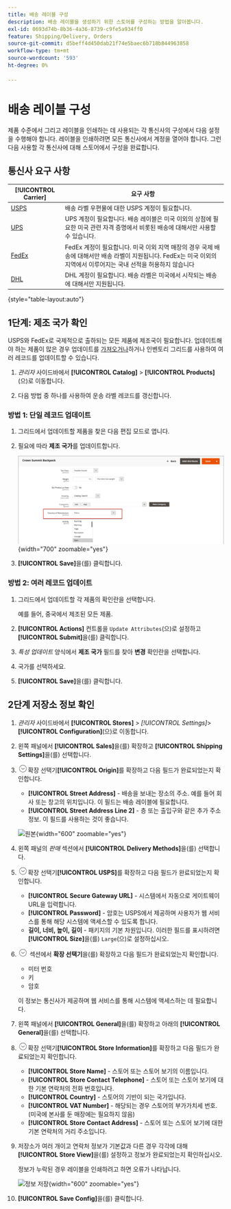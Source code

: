 ```yaml
---
title: 배송 레이블 구성
description: 배송 레이블을 생성하기 위한 스토어를 구성하는 방법을 알아봅니다.
exl-id: 0693d74b-8b36-4a36-8739-c9fe5a934ff0
feature: Shipping/Delivery, Orders
source-git-commit: d5beff4d450dab21f74e5baec6b718b844963858
workflow-type: tm+mt
source-wordcount: '593'
ht-degree: 0%

---
```


# 배송 레이블 구성

제품 수준에서 그리고 레이블을 인쇄하는 데 사용되는 각 통신사의 구성에서 다음 설정을 수행해야 합니다. 레이블을 인쇄하려면 모든 통신사에서 계정을 열어야 합니다. 그런 다음 사용할 각 통신사에 대해 스토어에서 구성을 완료합니다.

## 통신사 요구 사항

| [!UICONTROL Carrier] | 요구 사항 |
|-------|--------|
| [USPS](usps.md) | 배송 라벨 우편물에 대한 USPS 계정이 필요합니다. |
| [UPS](ups.md) | UPS 계정이 필요합니다. 배송 레이블은 미국 이외의 상점에 필요한 미국 관련 자격 증명에서 비롯된 배송에 대해서만 사용할 수 있습니다. |
| [FedEx](fedex.md) | FedEx 계정이 필요합니다. 미국 이외 지역 매장의 경우 국제 배송에 대해서만 배송 라벨이 지원됩니다. FedEx는 미국 이외의 지역에서 이루어지는 국내 선적을 허용하지 않습니다 |
| [DHL](dhl.md) | DHL 계정이 필요합니다. 배송 라벨은 미국에서 시작되는 배송에 대해서만 지원됩니다. |

{style="table-layout:auto"}

## 1단계: 제조 국가 확인

USPS와 FedEx로 국제적으로 출하되는 모든 제품에 제조국이 필요합니다. 업데이트해야 하는 제품이 많은 경우 업데이트를 [가져오거나](../systems/data-import.md)하거나 인벤토리 그리드를 사용하여 여러 레코드를 업데이트할 수 있습니다.

1. _관리자_ 사이드바에서 **[!UICONTROL Catalog]** > **[!UICONTROL Products]**(으)로 이동합니다.

1. 다음 방법 중 하나를 사용하여 운송 라벨 레코드를 갱신합니다.

### 방법 1: 단일 레코드 업데이트

1. 그리드에서 업데이트할 제품을 찾은 다음 편집 모드로 엽니다.

1. 필요에 따라 **제조 국가**&#x200B;를 업데이트합니다.

   ![제조 국가](./assets/product-country-of-manufacture.png){width="700" zoomable="yes"}

1. **[!UICONTROL Save]**&#x200B;을(를) 클릭합니다.

### 방법 2: 여러 레코드 업데이트

1. 그리드에서 업데이트할 각 제품의 확인란을 선택합니다.

   예를 들어, 중국에서 제조된 모든 제품.

1. **[!UICONTROL Actions]** 컨트롤을 `Update Attributes`(으)로 설정하고 **[!UICONTROL Submit]**&#x200B;을(를) 클릭합니다.

1. _특성 업데이트_ 양식에서 **제조 국가** 필드를 찾아 **변경** 확인란을 선택합니다.

1. 국가를 선택하세요.

1. **[!UICONTROL Save]**&#x200B;을(를) 클릭합니다.

## 2단계 저장소 정보 확인

1. _관리자_ 사이드바에서 **[!UICONTROL Stores]** > _[!UICONTROL Settings]_>**[!UICONTROL Configuration]**(으)로 이동합니다.

1. 왼쪽 패널에서 **[!UICONTROL Sales]**&#x200B;을(를) 확장하고 **[!UICONTROL Shipping Settings]**&#x200B;을(를) 선택합니다.

1. ![&#x200B; 섹션에서 &#x200B;](../assets/icon-display-expand.png)확장 선택기&#x200B;**[!UICONTROL Origin]**&#x200B;를 확장하고 다음 필드가 완료되었는지 확인합니다.

   - **[!UICONTROL Street Address]** - 배송을 보내는 장소의 주소. 예를 들어 회사 또는 창고의 위치입니다. 이 필드는 배송 레이블에 필요합니다.
   - **[!UICONTROL Street Address Line 2]** - 층 또는 출입구와 같은 추가 주소 정보. 이 필드를 사용하는 것이 좋습니다.

   ![원본](../configuration-reference/sales/assets/shipping-settings-origin.png){width="600" zoomable="yes"}

1. 왼쪽 패널의 _판매_ 섹션에서 **[!UICONTROL Delivery Methods]**&#x200B;을(를) 선택합니다.

1. ![&#x200B; 섹션에서 &#x200B;](../assets/icon-display-expand.png)확장 선택기&#x200B;**[!UICONTROL USPS]**&#x200B;를 확장하고 다음 필드가 완료되었는지 확인합니다.

   - **[!UICONTROL Secure Gateway URL]** - 시스템에서 자동으로 게이트웨이 URL을 입력합니다.
   - **[!UICONTROL Password]** - 암호는 USPS에서 제공하며 사용자가 웹 서비스를 통해 해당 시스템에 액세스할 수 있도록 합니다.
   - **길이, 너비, 높이, 길이** - 패키지의 기본 차원입니다. 이러한 필드를 표시하려면 **[!UICONTROL Size]**&#x200B;을(를) `Large`(으)로 설정하십시오.

1. ![FedEx](../assets/icon-display-expand.png) 섹션에서 **확장 선택기**&#x200B;을(를) 확장하고 다음 필드가 완료되었는지 확인합니다.

   - 미터 번호
   - 키
   - 암호

   이 정보는 통신사가 제공하며 웹 서비스를 통해 시스템에 액세스하는 데 필요합니다.

1. 왼쪽 패널에서 **[!UICONTROL General]**&#x200B;을(를) 확장하고 아래의 **[!UICONTROL General]**&#x200B;을(를) 선택합니다.

1. ![&#x200B; 섹션에서 &#x200B;](../assets/icon-display-expand.png)확장 선택기&#x200B;**[!UICONTROL Store Information]**&#x200B;를 확장하고 다음 필드가 완료되었는지 확인합니다.

   - **[!UICONTROL Store Name]** - 스토어 또는 스토어 보기의 이름입니다.
   - **[!UICONTROL Store Contact Telephone]** - 스토어 또는 스토어 보기에 대한 기본 연락처의 전화 번호입니다.
   - **[!UICONTROL Country]** - 스토어의 기반이 되는 국가입니다.
   - **[!UICONTROL VAT Number]** - 해당되는 경우 스토어의 부가가치세 번호. (미국에 본사를 둔 매장에는 필요하지 않음)
   - **[!UICONTROL Store Contact Address]** - 스토어 또는 스토어 보기에 대한 기본 연락처의 거리 주소입니다.

1. 저장소가 여러 개이고 연락처 정보가 기본값과 다른 경우 각각에 대해 **[!UICONTROL Store View]**&#x200B;을(를) 설정하고 정보가 완료되었는지 확인하십시오.

   정보가 누락된 경우 레이블을 인쇄하려고 하면 오류가 나타납니다.

   ![정보 저장](../configuration-reference/general/assets/general-store-information.png){width="600" zoomable="yes"}

1. **[!UICONTROL Save Config]**&#x200B;을(를) 클릭합니다.
